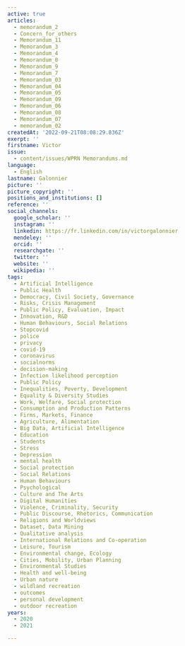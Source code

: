 ```yaml
---
active: true
articles:
  - memorandum_2
  - Concern_for_others
  - Memorandum_11
  - Memorandum_3
  - Memorandum_4
  - Memorandum_8
  - Memorandum_9
  - Memorandum_7
  - Memorandum_03
  - Memorandum_04
  - Memorandum_05
  - Memorandum_09
  - Memorandum_06
  - Memorandum_08
  - Memorandum_07
  - memorandum_02
createdAt: '2022-09-21T08:08:29.836Z'
exerpt: ''
firstname: Victor
issue:
  - content/issues/WPRN Memorandums.md
language:
  - English
lastname: Galonnier
picture: ''
picture_copyright: ''
positions_and_institutions: []
reference: ''
social_channels:
  google_scholar: ''
  instagram: ''
  linkedin: https://fr.linkedin.com/in/victorgalonnier
  mendeley: ''
  orcid: ''
  researchgate: ''
  twitter: ''
  website: ''
  wikipedia: ''
tags:
  - Artificial Intelligence
  - Public Health
  - Democracy, Civil Society, Governance
  - Risks, Crisis Management
  - Public Policy, Evaluation, Impact
  - Innovation, R&D
  - Human Behaviours, Social Relations
  - Stopcovid
  - police
  - privacy
  - covid-19
  - coronavirus
  - socialnorms
  - decision-making
  - Infection likelihood perception
  - Public Policy
  - Inequalities, Poverty, Development
  - Equality & Diversity Studies
  - Work, Welfare, Social protection
  - Consumption and Production Patterns
  - Firms, Markets, Finance
  - Agriculture, Alimentation
  - Big Data, Artificial Intelligence
  - Education
  - Students
  - Stress
  - Depression
  - mental health
  - Social protection
  - Social Relations
  - Human Behaviours
  - Psychological
  - Culture and The Arts
  - Digital Humanities
  - Violence, Criminality, Security
  - Public Discourse, Rhetorics, Communication
  - Religions and Worldviews
  - Dataset, Data Mining
  - Qualitative analysis
  - International Relations and Co-operation
  - Leisure, Tourism
  - Environmental change, Ecology
  - Cities, Mobility, Urban Planning
  - Environmental Studies
  - Health and well-being
  - Urban nature
  - wildland recreation
  - outcomes
  - personal development
  - outdoor recreation
years:
  - 2020
  - 2021

---
```

